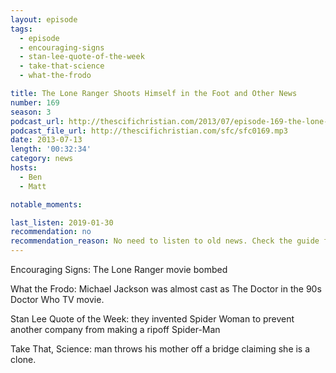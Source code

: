 ```yaml
---
layout: episode
tags:
  - episode
  - encouraging-signs
  - stan-lee-quote-of-the-week
  - take-that-science
  - what-the-frodo

title: The Lone Ranger Shoots Himself in the Foot and Other News
number: 169
season: 3
podcast_url: http://thescifichristian.com/2013/07/episode-169-the-lone-ranger-shoots-himself-in-the-foot-and-other-news/
podcast_file_url: http://thescifichristian.com/sfc/sfc0169.mp3
date: 2013-07-13
length: '00:32:34'
category: news
hosts:
  - Ben
  - Matt

notable_moments:

last_listen: 2019-01-30
recommendation: no
recommendation_reason: No need to listen to old news. Check the guide for what's interesting in hindsight.
---
```

Encouraging Signs: The Lone Ranger movie bombed 

What the Frodo: Michael Jackson was almost cast as The Doctor in the 90s Doctor Who TV movie.

Stan Lee Quote of the Week: they invented Spider Woman to prevent another company from making a ripoff Spider-Man 

Take That, Science: man throws his mother off a bridge claiming she is a clone.